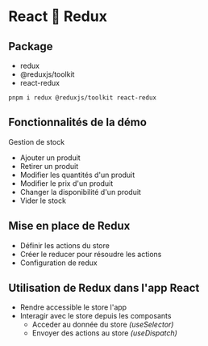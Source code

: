 # React 💙 Redux

## Package
- redux
- @reduxjs/toolkit
- react-redux

```
pnpm i redux @reduxjs/toolkit react-redux
```

## Fonctionnalités de la démo
Gestion de stock
- Ajouter un produit
- Retirer un produit
- Modifier les quantités d'un produit
- Modifier le prix d'un produit
- Changer la disponibilité d'un produit
- Vider le stock

## Mise en place de Redux
- Définir les actions du store
- Créer le reducer pour résoudre les actions
- Configuration de redux

## Utilisation de Redux dans l'app React
- Rendre accessible le store l'app
- Interagir avec le store depuis les composants
  - Acceder au donnée du store _(useSelector)_
  - Envoyer des actions au store _(useDispatch)_
